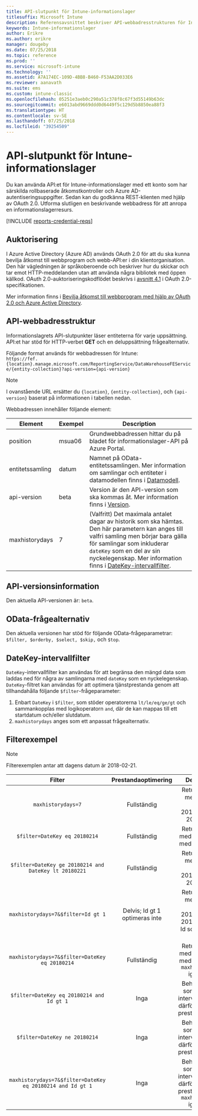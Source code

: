 ```yaml
---
title: API-slutpunkt för Intune-informationslager
titlesuffix: Microsoft Intune
description: Referensavsnittet beskriver API-webbadresstrukturen för Intune-informationslagret.
keywords: Intune-informationslager
author: Erikre
ms.author: erikre
manager: dougeby
ms.date: 07/25/2018
ms.topic: reference
ms.prod: ''
ms.service: microsoft-intune
ms.technology: ''
ms.assetid: A7A174EC-109D-4BB8-B460-F53AA2D033E6
ms.reviewer: aanavath
ms.suite: ems
ms.custom: intune-classic
ms.openlocfilehash: 05251e3aeb0c290a51c378f8c67f3d55149b63dc
ms.sourcegitcommit: e6013abd9669ddd0d6449f5c129d5b8850ea88f3
ms.translationtype: HT
ms.contentlocale: sv-SE
ms.lasthandoff: 07/25/2018
ms.locfileid: "39254509"
---
```

# <a name="intune-data-warehouse-api-endpoint"></a>API-slutpunkt för Intune-informationslager

Du kan använda API:et för Intune-informationslager med ett konto som har särskilda rollbaserade åtkomstkontroller och Azure AD-autentiseringsuppgifter. Sedan kan du godkänna REST-klienten med hjälp av OAuth 2.0. Utforma slutligen en beskrivande webbadress för att anropa en informationslagerresurs.

[!INCLUDE [reports-credential-reqs](./includes/reports-credential-reqs.md)]

## <a name="authorization"></a>Auktorisering

I Azure Active Directory (Azure AD) används OAuth 2.0 för att du ska kunna bevilja åtkomst till webbprogram och webb-API:er i din klientorganisation. Den här vägledningen är språkoberoende och beskriver hur du skickar och tar emot HTTP-meddelanden utan att använda några bibliotek med öppen källkod. OAuth 2.0-auktoriseringskodflödet beskrivs i [avsnitt 4.1](https://tools.ietf.org/html/rfc6749#section-4.1) i OAuth 2.0-specifikationen.

Mer information finns i [Bevilja åtkomst till webbprogram med hjälp av OAuth 2.0 och Azure Active Directory](https://docs.microsoft.com/azure/active-directory/develop/active-directory-protocols-oauth-code).

## <a name="api-url-structure"></a>API-webbadresstruktur

Informationslagrets API-slutpunkter läser entiteterna för varje uppsättning. API:et har stöd för HTTP-verbet **GET** och en deluppsättning frågealternativ.

Följande format används för webbadressen för Intune:  
`https://fef.{location}.manage.microsoft.com/ReportingService/DataWarehouseFEService/{entity-collection}?api-version={api-version}`

> [!NOTE]
> I ovanstående URL ersätter du `{location}`, `{entity-collection}`, och `{api-version}` baserat på informationen i tabellen nedan.

Webbadressen innehåller följande element:

| Element | Exempel | Description |
|-------------------|------------|--------------------------------------------------------------------------------------------------------------------|
| position | msua06 | Grundwebbadressen hittar du på bladet för informationslager-API på Azure Portal. |
| entitetssamling | datum | Namnet på OData-entitetssamlingen. Mer information om samlingar och entiteter i datamodellen finns i [Datamodell](reports-ref-data-model.md). |
| api-version | beta | Version är den API-version som ska kommas åt. Mer information finns i [Version](#API-version-information). |
| maxhistorydays | 7 | (Valfritt) Det maximala antalet dagar av historik som ska hämtas. Den här parametern kan anges till valfri samling men börjar bara gälla för samlingar som inkluderar `dateKey` som en del av sin nyckelegenskap. Mer information finns i [DateKey-intervallfilter](reports-api-url.md#datekey-range-filters). |

## <a name="api-version-information"></a>API-versionsinformation

Den aktuella API-versionen är: `beta`. 

## <a name="odata-query-options"></a>OData-frågealternativ

Den aktuella versionen har stöd för följande OData-frågeparametrar: `$filter, $orderby, $select, $skip,` och `$top`.

## <a name="datekey-range-filters"></a>DateKey-intervallfilter

`DateKey`-intervallfilter kan användas för att begränsa den mängd data som laddas ned för några av samlingarna med `dateKey` som en nyckelegenskap. `DateKey`-filtret kan användas för att optimera tjänstprestanda genom att tillhandahålla följande `$filter`-frågeparameter:

1.  Enbart `DateKey` i `$filter`, som stöder operatorerna `lt/le/eq/ge/gt` och sammankopplas med logikoperatorn `and`, där de kan mappas till ett startdatum och/eller slutdatum.
2.  `maxhistorydays` anges som ett anpassat frågealternativ.<br>

## <a name="filter-examples"></a>Filterexempel

> [!NOTE]
> Filterexemplen antar att dagens datum är 2018-02-21.

|                             Filter                             |           Prestandaoptimering           |                                          Description                                          |
|:--------------------------------------------------------------:|:--------------------------------------------:|:---------------------------------------------------------------------------------------------:|
|    `maxhistorydays=7`                                            |    Fullständig                                      |    Returnera data med `DateKey` mellan 20180214 och 20180221.                                     |
|    `$filter=DateKey eq 20180214`                                 |    Fullständig                                      |    Returnera data med `DateKey` lika med 20180214.                                                    |
|    `$filter=DateKey ge 20180214 and DateKey lt 20180221`         |    Fullständig                                      |    Returnera data med `DateKey` mellan 20180214 och 20180220.                                     |
|    `maxhistorydays=7&$filter=Id gt 1`                            |    Delvis; Id gt 1 optimeras inte    |    Returnera data med `DateKey` mellan 20180214 och 20180221 och Id som är större än 1.             |
|    `maxhistorydays=7&$filter=DateKey eq 20180214`                |    Fullständig                                      |    Returnera data med `DateKey` lika med 20180214. `maxhistorydays` ignoreras.                            |
|    `$filter=DateKey eq 20180214 and Id gt 1`                     |    Inga                                      |    Behandlas inte som `DateKey`-intervallfilter, och därför sker ingen prestandaökning.                              |
|    `$filter=DateKey ne 20180214`                                 |    Inga                                      |    Behandlas inte som `DateKey`-intervallfilter, och därför sker ingen prestandaökning.                              |
|    `maxhistorydays=7&$filter=DateKey eq 20180214 and Id gt 1`    |    Inga                                      |    Behandlas inte som `DateKey`-intervallfilter, och därför sker ingen prestandaökning. `maxhistorydays` ignoreras.    |
